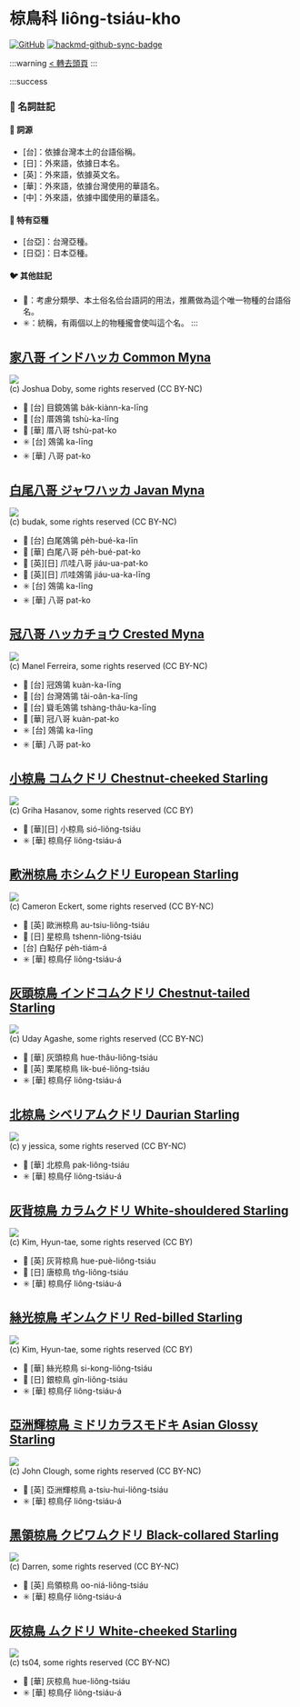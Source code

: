 # 椋鳥科 liông-tsiáu-kho

[![GitHub](https://img.shields.io/badge/GitHub-black?logo=github)](https://github.com/siansiansu/tsiau-a-e-mia)
[![hackmd-github-sync-badge](https://hackmd.io/WN10RSs3RJW2PmuOC-eWAQ/badge)](https://hackmd.io/WN10RSs3RJW2PmuOC-eWAQ)

:::warning
[< 轉去頭頁](https://hackmd.io/@siansiansu/Hy4VzNvha)
:::

:::success
### 📖 名詞註記

#### 📎 詞源

- [台]：依據台灣本土的台語俗稱。
- [日]：外來語，依據日本名。
- [英]：外來語，依據英文名。
- [華]：外來語，依據台灣使用的華語名。
- [中]：外來語，依據中國使用的華語名。

#### 🎏 特有亞種

- [台亞]：台灣亞種。
- [日亞]：日本亞種。

#### 🐦 其他註記

- 🎯：考慮分類學、本土俗名佮台語詞的用法，推薦做為這个唯一物種的台語俗名。
- ✳️：統稱，有兩個以上的物種攏會使叫這个名。
:::

## [家八哥 インドハッカ Common Myna](https://ebird.org/species/commyn)

![](https://inaturalist-open-data.s3.amazonaws.com/photos/40176800/medium.jpeg)
<br/>
(c) Joshua Doby, some rights reserved (CC BY-NC)

- 🎯 [台] 目鏡鵁鴒 ba̍k-kiànn-ka-līng
- 🎯 [台] 厝鵁鴒 tshù-ka-līng
- 🎯 [華] 厝八哥 tshù-pat-ko
- ✳️ [台] 鵁鴒 ka-līng
- ✳️ [華] 八哥 pat-ko

## [白尾八哥 ジャワハッカ Javan Myna](https://ebird.org/species/whvmyn)

![](https://inaturalist-open-data.s3.amazonaws.com/photos/6931082/medium.jpg)
<br/>
(c) budak, some rights reserved (CC BY-NC)

- 🎯 [台] 白尾鵁鴒 pe̍h-bué-ka-līn
- 🎯 [華] 白尾八哥 pe̍h-bué-pat-ko
- 🎯 [英][日] 爪哇八哥 jiáu-ua-pat-ko
- 🎯 [英][日] 爪哇鵁鴒 jiáu-ua-ka-līng
- ✳️ [台] 鵁鴒 ka-līng
- ✳️ [華] 八哥 pat-ko

## [冠八哥 ハッカチョウ Crested Myna](https://ebird.org/species/cremyn)

![](https://inaturalist-open-data.s3.amazonaws.com/photos/126315754/medium.jpeg)
<br/>
(c) Manel Ferreira, some rights reserved (CC BY-NC)

- 🎯 [台] 冠鵁鴒 kuàn-ka-līng
- 🎯 [台] 台灣鵁鴒 tâi-oân-ka-līng
- 🎯 [台] 聳毛鵁鴒 tshàng-thâu-ka-līng
- 🎯 [華] 冠八哥 kuàn-pat-ko
- ✳️ [台] 鵁鴒 ka-līng
- ✳️ [華] 八哥 pat-ko

## [小椋鳥 コムクドリ Chestnut-cheeked Starling](https://ebird.org/species/chcsta1)

![](https://inaturalist-open-data.s3.amazonaws.com/photos/135435728/medium.jpg)
<br/>
(c) Griha Hasanov, some rights reserved (CC BY)

- 🎯 [華][日] 小椋鳥 sió-liông-tsiáu
- ✳️ [華] 椋鳥仔 liông-tsiáu-á

## [歐洲椋鳥 ホシムクドリ European Starling](https://ebird.org/species/eursta)

![](https://inaturalist-open-data.s3.amazonaws.com/photos/112860960/medium.jpg)
<br/>
(c) Cameron Eckert, some rights reserved (CC BY-NC)

- 🎯 [英] 歐洲椋鳥 au-tsiu-liông-tsiáu
- 🎯 [日] 星椋鳥 tshenn-liông-tsiáu
- [台] 白點仔 pe̍h-tiám-á
- ✳️ [華] 椋鳥仔 liông-tsiáu-á

## [灰頭椋鳥 インドコムクドリ Chestnut-tailed Starling](https://ebird.org/species/chtsta2)

![](https://inaturalist-open-data.s3.amazonaws.com/photos/89729965/medium.jpg)
<br/>
(c) Uday Agashe, some rights reserved (CC BY-NC)

- 🎯 [華] 灰頭椋鳥 hue-thâu-liông-tsiáu
- 🎯 [英] 栗尾椋鳥 lik-bué-liông-tsiáu
- ✳️ [華] 椋鳥仔 liông-tsiáu-á

## [北椋鳥 シベリアムクドリ Daurian Starling](https://ebird.org/species/dausta1)

![](https://inaturalist-open-data.s3.amazonaws.com/photos/179215594/medium.jpeg)
<br/>
(c) y jessica, some rights reserved (CC BY-NC)

- 🎯 [華] 北椋鳥 pak-liông-tsiáu
- ✳️ [華] 椋鳥仔 liông-tsiáu-á

## [灰背椋鳥 カラムクドリ White-shouldered Starling](https://ebird.org/species/whssta2)

![](https://inaturalist-open-data.s3.amazonaws.com/photos/2781305/medium.jpg)
<br/>
(c) Kim, Hyun-tae, some rights reserved (CC BY)

- 🎯 [英] 灰背椋鳥 hue-puè-liông-tsiáu
- 🎯 [日] 唐椋鳥 tn̂g-liông-tsiáu
- ✳️ [華] 椋鳥仔 liông-tsiáu-á

## [絲光椋鳥 ギンムクドリ Red-billed Starling](https://ebird.org/species/rebsta1)

![](https://inaturalist-open-data.s3.amazonaws.com/photos/2722579/medium.jpg)
<br/>
(c) Kim, Hyun-tae, some rights reserved (CC BY)

- 🎯 [華] 絲光椋鳥 si-kong-liông-tsiáu
- 🎯 [日] 銀椋鳥 gîn-liông-tsiáu
- ✳️ [華] 椋鳥仔 liông-tsiáu-á

## [亞洲輝椋鳥 ミドリカラスモドキ Asian Glossy Starling](https://ebird.org/species/asgsta1)

![](https://inaturalist-open-data.s3.amazonaws.com/photos/59310977/medium.jpg)
<br/>
(c) John Clough, some rights reserved (CC BY-NC)

- 🎯 [英] 亞洲輝椋鳥 a-tsiu-hui-liông-tsiáu
- ✳️ [華] 椋鳥仔 liông-tsiáu-á

## [黑領椋鳥 クビワムクドリ Black-collared Starling](https://ebird.org/species/bkcsta1)

![](https://inaturalist-open-data.s3.amazonaws.com/photos/146525/medium.jpg)
<br/>
(c) Darren, some rights reserved (CC BY-NC)

- 🎯 [英] 烏領椋鳥 oo-niá-liông-tsiáu
- ✳️ [華] 椋鳥仔 liông-tsiáu-á

## [灰椋鳥 ムクドリ White-cheeked Starling](https://ebird.org/species/whcsta1)

![](https://inaturalist-open-data.s3.amazonaws.com/photos/151623881/medium.jpg)
<br/>
(c) ts04, some rights reserved (CC BY-NC)

- 🎯 [華] 灰椋鳥 hue-liông-tsiáu
- ✳️ [華] 椋鳥仔 liông-tsiáu-á